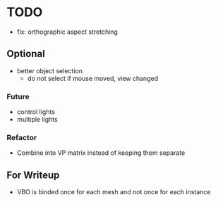 # TODO

* fix: orthographic aspect stretching

## Optional

* better object selection
  * do not select if mouse moved, view changed
  
### Future

* control lights
* multiple lights

### Refactor

* Combine into VP matrix instead of keeping them separate

## For Writeup

* VBO is binded once for each mesh and not once for each instance